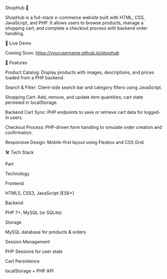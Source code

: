 ShopHub 🛒

ShopHub is a full-stack e-commerce website built with HTML, CSS, JavaScript, and PHP. It allows users to browse products, manage a shopping cart, and complete a checkout process with backend order handling.

🚀 Live Demo

Coming Soon: https://yourusername.github.io/shophub

🎯 Features

Product Catalog: Display products with images, descriptions, and prices loaded from a PHP backend.

Search & Filter: Client-side search bar and category filters using JavaScript.

Shopping Cart: Add, remove, and update item quantities; cart state persisted in localStorage.

Backend Cart Sync: PHP endpoints to save or retrieve cart data for logged-in users.

Checkout Process: PHP-driven form handling to simulate order creation and confirmation.

Responsive Design: Mobile-first layout using Flexbox and CSS Grid.

🛠️ Tech Stack

Part

Technology

Frontend

HTML5, CSS3, JavaScript (ES6+)

Backend

PHP 7+, MySQL (or SQLite)

Storage

MySQL database for products & orders

Session Management

PHP Sessions for user state

Cart Persistence

localStorage + PHP API
